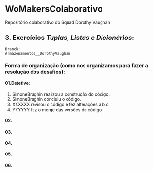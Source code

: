 # WoMakersColaborativo
Repositório colaborativo do Squad Dorothy Vaughan

## 3. Exercícios *Tuplas, Listas e Dicionários*:  
    Branch:  
    Armazenamentos__DorothyVaughan
### Forma de organização (como nos organizamos para fazer a resolução dos desafios):

#### 01.Detetive:
1. SimoneBraghin realizou a construção do código.
2. SimoneBraghin concluiu o código.
3. XXXXXX revisou o código e fez alterações a b c
4. YYYYYY fez o merge das versões do código

#### 02. 
#### 03.
#### 04.
#### 05.
#### 06.